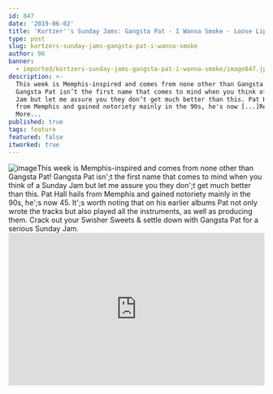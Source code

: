 ```yaml
---
id: 847
date: '2019-06-02'
title: 'Kortzer''s Sunday Jams: Gangsta Pat - I Wanna Smoke - Loose Lips'
type: post
slug: kortzers-sunday-jams-gangsta-pat-i-wanna-smoke
author: 96
banner:
  - imported/kortzers-sunday-jams-gangsta-pat-i-wanna-smoke/image847.jpeg
description: >-
  This week is Memphis-inspired and comes from none other than Gangsta Pat!
  Gangsta Pat isn’t the first name that comes to mind when you think of a Sunday
  Jam but let me assure you they don’t get much better than this. Pat Hall hails
  from Memphis and gained notoriety mainly in the 90s, he's now [...]Read
  More...
published: true
tags: feature
featured: false
itworked: true
---
```

![image](../imported/kortzers-sunday-jams-gangsta-pat-i-wanna-smoke/image847.jpeg)This week is Memphis-inspired and comes from none other than Gangsta Pat! Gangsta Pat isn';t the first name that comes to mind when you think of a Sunday Jam but let me assure you they don';t get much better than this. Pat Hall hails from Memphis and gained notoriety mainly in the 90s, he';s now 45. It';s worth noting that on his earlier albums Pat not only wrote the tracks but also played all the instruments, as well as producing them. Crack out your Swisher Sweets & settle down with Gangsta Pat for a serious Sunday Jam.<iframe width='100%' height='300' scrolling='no' frameborder='no' allow='autoplay' src='http://www.youtube.com/embed/tusvYINkqoE?wmode=opaque'></iframe>
